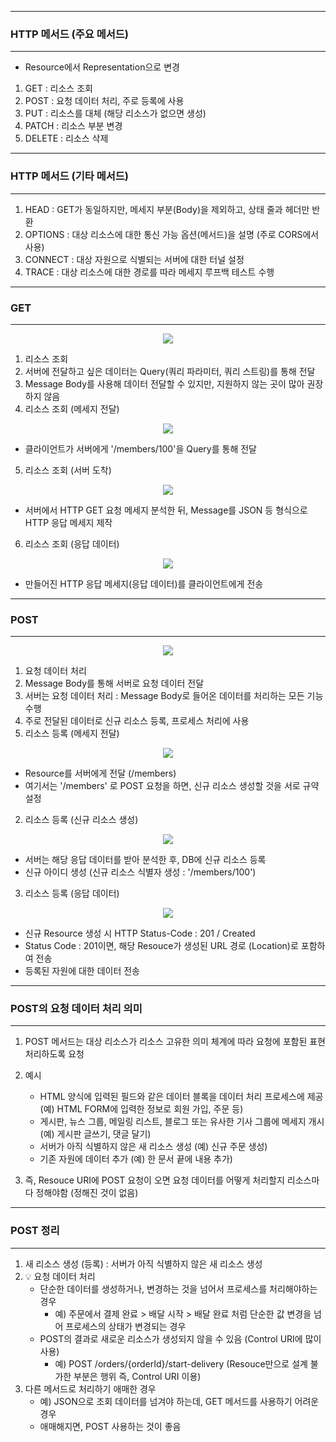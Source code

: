 -----
### HTTP 메서드 (주요 메서드)
-----
* Resource에서 Representation으로 변경
1. GET : 리소스 조회
2. POST : 요청 데이터 처리, 주로 등록에 사용
3. PUT : 리소스를 대체 (해당 리소스가 없으면 생성)
4. PATCH : 리소스 부분 변경
5. DELETE : 리소스 삭제

-----
### HTTP 메서드 (기타 메서드)
-----
1. HEAD : GET가 동일하지만, 메세지 부분(Body)을 제외하고, 상태 줄과 헤더만 반환
2. OPTIONS : 대상 리소스에 대한 통신 가능 옵션(메서드)을 설명 (주로 CORS에서 사용)
3. CONNECT : 대상 자원으로 식별되는 서버에 대한 터널 설정
4. TRACE : 대상 리소스에 대한 경로를 따라 메세지 루프백 테스트 수행

-----
### GET
-----
<div align="center">
<img src="https://github.com/sooyounghan/HTTP/assets/34672301/164f2957-d496-41fc-a336-c2d1cf654918">
</div>

1. 리소스 조회
2. 서버에 전달하고 싶은 데이터는 Query(쿼리 파라미터, 쿼리 스트링)를 통해 전달
3. Message Body를 사용해 데이터 전달할 수 있지만, 지원하지 않는 곳이 많아 권장하지 않음
4. 리소스 조회 (메세지 전달)
<div align="center">
<img src="https://github.com/sooyounghan/HTTP/assets/34672301/e0c0e278-e6f0-490c-9aa2-ec7f0ac53376">
</div>

  - 클라이언트가 서버에게 '/members/100'을 Query를 통해 전달

5. 리소스 조회 (서버 도착)
<div align="center">
<img src="https://github.com/sooyounghan/HTTP/assets/34672301/eef43c2c-7ab2-40dc-8e56-0891a48cb327">
</div>

  - 서버에서 HTTP GET 요청 메세지 분석한 뒤, Message를 JSON 등 형식으로 HTTP 응답 메세지 제작

6. 리소스 조회 (응답 데이터)
<div align="center">
<img src="https://github.com/sooyounghan/HTTP/assets/34672301/18352a0c-5821-4e68-aa71-b1966908bdf8">
</div>  

  - 만들어진 HTTP 응답 메세지(응답 데이터)를 클라이언트에게 전송

-----
### POST
-----
<div align="center">
<img src="https://github.com/sooyounghan/HTTP/assets/34672301/5b927a09-af7f-4bec-ac0b-2c421bb07555">
</div>

1. 요청 데이터 처리
2. Message Body를 통해 서버로 요청 데이터 전달
3. 서버는 요청 데이터 처리 : Message Body로 들어온 데이터를 처리하는 모든 기능 수행
4. 주로 전달된 데이터로 신규 리소스 등록, 프로세스 처리에 사용
5. 리소스 등록 (메세지 전달)
<div align="center">
<img src="https://github.com/sooyounghan/HTTP/assets/34672301/a5288dd5-f6fb-49a7-8f04-5015cabd9295">
</div>

  - Resource를 서버에게 전달 (/members)
  - 여기서는 '/members' 로 POST 요청을 하면, 신규 리소스 생성할 것을 서로 규약 설정
    
2. 리소스 등록 (신규 리소스 생성)
<div align="center">
<img src="https://github.com/sooyounghan/HTTP/assets/34672301/8aeb4061-6d84-4998-950b-5369f023adbc">
</div>

  - 서버는 해당 응답 데이터를 받아 분석한 후, DB에 신규 리소스 등록
  - 신규 아이디 생성 (신규 리소스 식별자 생성 : '/members/100')

3. 리소스 등록 (응답 데이터)
<div align="center">
<img src="https://github.com/sooyounghan/HTTP/assets/34672301/1561334c-b20e-4447-bd46-8e42fb067ba0">
</div>

  - 신규 Resource 생성 시 HTTP Status-Code : 201 / Created
  - Status Code : 201이면, 해당 Resouce가 생성된 URL 경로 (Location)로 포함하여 전송
  - 등록된 자원에 대한 데이터 전송

-----
### POST의 요청 데이터 처리 의미
-----
1. POST 메서드는 대상 리소스가 리소스 고유한 의미 체계에 따라 요청에 포함된 표현 처리하도록 요청
2. 예시
   - HTML 양식에 입력된 필드와 같은 데이터 블록을 데이터 처리 프로세스에 제공 (예) HTML FORM에 입력한 정보로 회원 가입, 주문 등)
   - 게시판, 뉴스 그룹, 메일링 리스트, 블로그 또는 유사한 기사 그룹에 메세지 개시 (예) 게시판 글쓰기, 댓글 달기)
   - 서버가 아직 식별하지 않은 새 리소스 생성 (예) 신규 주문 생성)
   - 기존 자원에 데이터 추가 (예) 한 문서 끝에 내용 추가)
  
3. 즉, Resouce URI에 POST 요청이 오면 요청 데이터를 어떻게 처리할지 리소스마다 정해야함 (정해진 것이 없음)

-----
### POST 정리
-----
1. 새 리소스 생성 (등록) : 서버가 아직 식별하지 않은 새 리소스 생성
2. 💡 요청 데이터 처리
   - 단순한 데이터를 생성하거나, 변경하는 것을 넘어서 프로세스를 처리해야하는 경우
     + 예) 주문에서 결제 완료 > 배달 시작 > 배달 완료 처럼 단순한 값 변경을 넘어 프로세스의 상태가 변경되는 경우
   - POST의 결과로 새로운 리소스가 생성되지 않을 수 있음 (Control URI에 많이 사용)
     + 예) POST /orders/{orderId}/start-delivery (Resouce만으로 설계 불가한 부분은 행위 즉, Control URI 이용)
3. 다른 메서드로 처리하기 애매한 경우
   - 예) JSON으로 조회 데이터를 넘겨야 하는데, GET 메서드를 사용하기 어려운 경우
   - 애매해지면, POST 사용하는 것이 좋음
